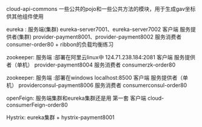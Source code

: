 cloud-api-commons 一些公共的pojo和一些公共方法的模块，用于生成gav坐标供其他组件使用

eureka : 服务端(集群) eureka-server7001、eureka-server7002
            客户端 服务提供者(集群) provider-payment8001、provider-payment8002
                    服务消费者    consumer-order80 + ribbon的负载均衡练习

zookeeper: 服务端 :部署在阿里云linux中 124.71.238.184:2081
            客户端 服务提供者（单机） provider-payment8004
                    服务消费者    consumerzk-order80

zookeeper: 服务端 :部署在windows  localhost:8500
            客户端 服务提供者（单机） providerconsul-payment8006
                    服务消费者    consumerconsul-order80

openFeign: 服务端集群和eureka集群还是用 第一套
            客户端 cloud-consumerFeign-order80

Hystrix: eureka集群 + hystrix-payment8001